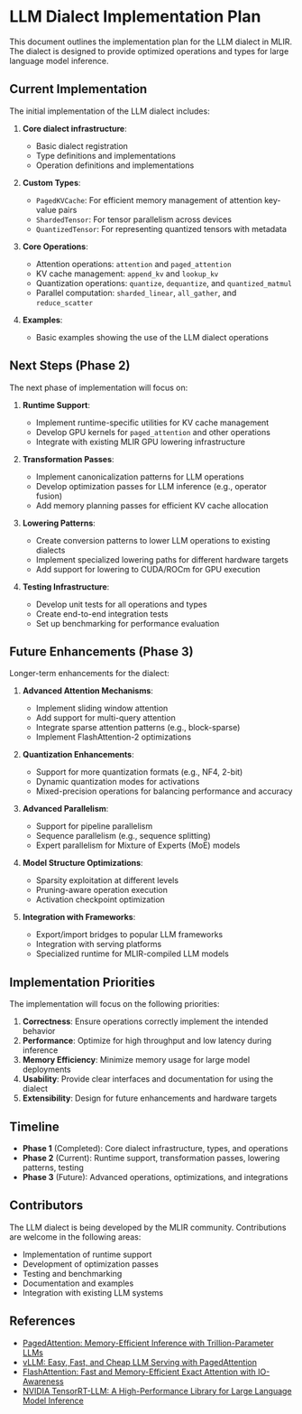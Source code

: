 # LLM Dialect Implementation Plan

This document outlines the implementation plan for the LLM dialect in MLIR. The dialect is designed to provide optimized operations and types for large language model inference.

## Current Implementation

The initial implementation of the LLM dialect includes:

1. **Core dialect infrastructure**:
   - Basic dialect registration
   - Type definitions and implementations
   - Operation definitions and implementations

2. **Custom Types**:
   - `PagedKVCache`: For efficient memory management of attention key-value pairs
   - `ShardedTensor`: For tensor parallelism across devices
   - `QuantizedTensor`: For representing quantized tensors with metadata

3. **Core Operations**:
   - Attention operations: `attention` and `paged_attention`
   - KV cache management: `append_kv` and `lookup_kv`
   - Quantization operations: `quantize`, `dequantize`, and `quantized_matmul`
   - Parallel computation: `sharded_linear`, `all_gather`, and `reduce_scatter`

4. **Examples**:
   - Basic examples showing the use of the LLM dialect operations

## Next Steps (Phase 2)

The next phase of implementation will focus on:

1. **Runtime Support**:
   - Implement runtime-specific utilities for KV cache management
   - Develop GPU kernels for `paged_attention` and other operations
   - Integrate with existing MLIR GPU lowering infrastructure

2. **Transformation Passes**:
   - Implement canonicalization patterns for LLM operations
   - Develop optimization passes for LLM inference (e.g., operator fusion)
   - Add memory planning passes for efficient KV cache allocation

3. **Lowering Patterns**:
   - Create conversion patterns to lower LLM operations to existing dialects
   - Implement specialized lowering paths for different hardware targets
   - Add support for lowering to CUDA/ROCm for GPU execution

4. **Testing Infrastructure**:
   - Develop unit tests for all operations and types
   - Create end-to-end integration tests
   - Set up benchmarking for performance evaluation

## Future Enhancements (Phase 3)

Longer-term enhancements for the dialect:

1. **Advanced Attention Mechanisms**:
   - Implement sliding window attention
   - Add support for multi-query attention 
   - Integrate sparse attention patterns (e.g., block-sparse)
   - Implement FlashAttention-2 optimizations

2. **Quantization Enhancements**:
   - Support for more quantization formats (e.g., NF4, 2-bit)
   - Dynamic quantization modes for activations
   - Mixed-precision operations for balancing performance and accuracy

3. **Advanced Parallelism**:
   - Support for pipeline parallelism
   - Sequence parallelism (e.g., sequence splitting)
   - Expert parallelism for Mixture of Experts (MoE) models

4. **Model Structure Optimizations**:
   - Sparsity exploitation at different levels
   - Pruning-aware operation execution
   - Activation checkpoint optimization

5. **Integration with Frameworks**:
   - Export/import bridges to popular LLM frameworks
   - Integration with serving platforms
   - Specialized runtime for MLIR-compiled LLM models

## Implementation Priorities

The implementation will focus on the following priorities:

1. **Correctness**: Ensure operations correctly implement the intended behavior
2. **Performance**: Optimize for high throughput and low latency during inference
3. **Memory Efficiency**: Minimize memory usage for large model deployments
4. **Usability**: Provide clear interfaces and documentation for using the dialect
5. **Extensibility**: Design for future enhancements and hardware targets

## Timeline

- **Phase 1** (Completed): Core dialect infrastructure, types, and operations
- **Phase 2** (Current): Runtime support, transformation passes, lowering patterns, testing
- **Phase 3** (Future): Advanced operations, optimizations, and integrations

## Contributors

The LLM dialect is being developed by the MLIR community. Contributions are welcome in the following areas:

- Implementation of runtime support
- Development of optimization passes
- Testing and benchmarking
- Documentation and examples
- Integration with existing LLM systems

## References

- [PagedAttention: Memory-Efficient Inference with Trillion-Parameter LLMs](https://arxiv.org/abs/2309.06180)
- [vLLM: Easy, Fast, and Cheap LLM Serving with PagedAttention](https://blog.vllm.ai/2023/06/20/vllm.html)
- [FlashAttention: Fast and Memory-Efficient Exact Attention with IO-Awareness](https://arxiv.org/abs/2205.14135)
- [NVIDIA TensorRT-LLM: A High-Performance Library for Large Language Model Inference](https://github.com/NVIDIA/TensorRT-LLM) 